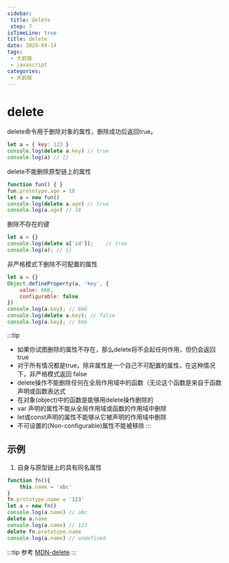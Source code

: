 ```yaml
---
sidebar:
 title: delete
 step: 7
isTimeLine: true
title: delete
date: 2020-04-14
tags:
 - 大前端
 - javascript
categories:
 - 大前端
---
```

# delete
delete命令用于删除对象的属性，删除成功后返回true。

```js
let a = { key: 123 }
console.log(delete a.key) // true
console.log(a) // {}
```

delete不能删除原型链上的属性
```js
function fun() { }
fun.prototype.age = 18
let a = new fun() 
console.log(delete a.age) // true
console.log(a.age) // 18  
```

删除不存在的键
```js
let a = {}
console.log(delete a['id']);    // true
console.log(a); // {}
```

非严格模式下删除不可配置的属性
```js
let a = {}
Object.defineProperty(a, 'key', {
    value: 666,
    configurable: false
})
console.log(a.key); // 666 
console.log(delete a.key); // false
console.log(a.key); // 666
```

:::tip
* 如果你试图删除的属性不存在，那么delete将不会起任何作用，但仍会返回true
* 对于所有情况都是true，除非属性是一个自己不可配置的属性，在这种情况下，非严格模式返回 false
* delete操作不能删除任何在全局作用域中的函数（无论这个函数是来自于函数声明或函数表达式
* 在对象(object)中的函数是能够用delete操作删除的
* var 声明的属性不能从全局作用域或函数的作用域中删除
* let或const声明的属性不能够从它被声明的作用域中删除
* 不可设置的(Non-configurable)属性不能被移除
:::

## 示例
1. 自身与原型链上的具有同名属性
```js
function fn(){
    this.name = 'abc'
}
fn.prototype.name = '123'
let a = new fn()
console.log(a.name) // abc
delete a.name
console.log(a.name) // 123
delete fn.prototype.name
console.log(a.name) // undefined
```

:::tip 参考
[MDN-delete](https://developer.mozilla.org/zh-CN/docs/Web/JavaScript/Reference/Operators/delete)
:::

